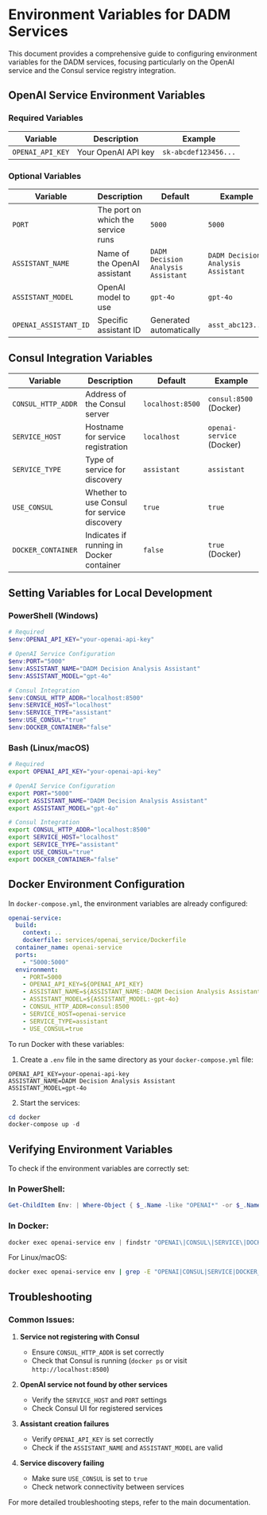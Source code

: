 # Environment Variables for DADM Services

This document provides a comprehensive guide to configuring environment variables for the DADM services, focusing particularly on the OpenAI service and the Consul service registry integration.

## OpenAI Service Environment Variables

### Required Variables

| Variable | Description | Example |
|----------|-------------|---------|
| `OPENAI_API_KEY` | Your OpenAI API key | `sk-abcdef123456...` |

### Optional Variables

| Variable | Description | Default | Example |
|----------|-------------|---------|---------|
| `PORT` | The port on which the service runs | `5000` | `5000` |
| `ASSISTANT_NAME` | Name of the OpenAI assistant | `DADM Decision Analysis Assistant` | `DADM Decision Analysis Assistant` |
| `ASSISTANT_MODEL` | OpenAI model to use | `gpt-4o` | `gpt-4o` |
| `OPENAI_ASSISTANT_ID` | Specific assistant ID | Generated automatically | `asst_abc123...` |

## Consul Integration Variables

| Variable | Description | Default | Example |
|----------|-------------|---------|---------|
| `CONSUL_HTTP_ADDR` | Address of the Consul server | `localhost:8500` | `consul:8500` (Docker) |
| `SERVICE_HOST` | Hostname for service registration | `localhost` | `openai-service` (Docker) |
| `SERVICE_TYPE` | Type of service for discovery | `assistant` | `assistant` |
| `USE_CONSUL` | Whether to use Consul for service discovery | `true` | `true` |
| `DOCKER_CONTAINER` | Indicates if running in Docker container | `false` | `true` (Docker) |

## Setting Variables for Local Development

### PowerShell (Windows)

```powershell
# Required
$env:OPENAI_API_KEY="your-openai-api-key"

# OpenAI Service Configuration
$env:PORT="5000"
$env:ASSISTANT_NAME="DADM Decision Analysis Assistant"
$env:ASSISTANT_MODEL="gpt-4o"

# Consul Integration
$env:CONSUL_HTTP_ADDR="localhost:8500"
$env:SERVICE_HOST="localhost"
$env:SERVICE_TYPE="assistant"
$env:USE_CONSUL="true"
$env:DOCKER_CONTAINER="false"
```

### Bash (Linux/macOS)

```bash
# Required
export OPENAI_API_KEY="your-openai-api-key"

# OpenAI Service Configuration
export PORT="5000"
export ASSISTANT_NAME="DADM Decision Analysis Assistant"
export ASSISTANT_MODEL="gpt-4o"

# Consul Integration
export CONSUL_HTTP_ADDR="localhost:8500"
export SERVICE_HOST="localhost"
export SERVICE_TYPE="assistant"
export USE_CONSUL="true"
export DOCKER_CONTAINER="false"
```

## Docker Environment Configuration

In `docker-compose.yml`, the environment variables are already configured:

```yaml
openai-service:
  build:
    context: ..
    dockerfile: services/openai_service/Dockerfile
  container_name: openai-service
  ports:
    - "5000:5000"
  environment:
    - PORT=5000
    - OPENAI_API_KEY=${OPENAI_API_KEY}
    - ASSISTANT_NAME=${ASSISTANT_NAME:-DADM Decision Analysis Assistant}
    - ASSISTANT_MODEL=${ASSISTANT_MODEL:-gpt-4o}
    - CONSUL_HTTP_ADDR=consul:8500
    - SERVICE_HOST=openai-service
    - SERVICE_TYPE=assistant
    - USE_CONSUL=true
```

To run Docker with these variables:

1. Create a `.env` file in the same directory as your `docker-compose.yml` file:

```
OPENAI_API_KEY=your-openai-api-key
ASSISTANT_NAME=DADM Decision Analysis Assistant
ASSISTANT_MODEL=gpt-4o
```

2. Start the services:

```powershell
cd docker
docker-compose up -d
```

## Verifying Environment Variables

To check if the environment variables are correctly set:

### In PowerShell:

```powershell
Get-ChildItem Env: | Where-Object { $_.Name -like "OPENAI*" -or $_.Name -like "CONSUL*" -or $_.Name -like "SERVICE*" }
```

### In Docker:

```powershell
docker exec openai-service env | findstr "OPENAI\|CONSUL\|SERVICE\|DOCKER_CONTAINER"
```

For Linux/macOS:
```bash
docker exec openai-service env | grep -E "OPENAI|CONSUL|SERVICE|DOCKER_CONTAINER"
```

## Troubleshooting

### Common Issues:

1. **Service not registering with Consul**
   - Ensure `CONSUL_HTTP_ADDR` is set correctly
   - Check that Consul is running (`docker ps` or visit `http://localhost:8500`)

2. **OpenAI service not found by other services**
   - Verify the `SERVICE_HOST` and `PORT` settings
   - Check Consul UI for registered services

3. **Assistant creation failures**
   - Verify `OPENAI_API_KEY` is set correctly
   - Check if the `ASSISTANT_NAME` and `ASSISTANT_MODEL` are valid

4. **Service discovery failing**
   - Make sure `USE_CONSUL` is set to `true`
   - Check network connectivity between services

For more detailed troubleshooting steps, refer to the main documentation.
